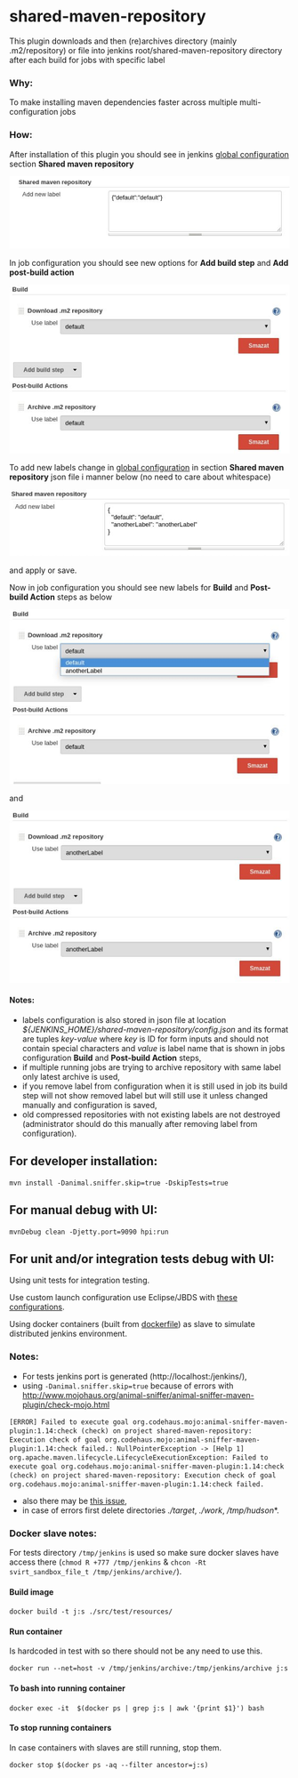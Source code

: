 # shared-maven-repository

This plugin downloads and then (re)archives directory (mainly .m2/repository) or file into jenkins root/shared-maven-repository directory after each build for jobs with specific label

### Why: 

To make installing maven dependencies faster across multiple multi-configuration jobs

### How:

After installation of this plugin you should see in jenkins [global configuration](http://localhost:9090/jenkins/configure) section **Shared maven repository**

![Global jenkins configuration - default](./images/smr-gc-default.jpg)

In job configuration you should see new options for **Add build step** and **Add post-build action** 
 
![Job configuration - default](./images/smr-pc-default.jpg)

To add new labels change in [global configuration](http://localhost:9090/jenkins/configure) in section **Shared maven repository** json file i manner below (no need to care about whitespace)

![Global jenkins configuration - another](./images/smr-gc-another.jpg)

and apply or save.

Now in job configuration you should see new labels for **Build** and **Post-build Action** steps as below

![Job configuration - another](./images/smr-pc-another-d.jpg)

and 

![Job configuration - another](./images/smr-pc-another-da.jpg)
  
#### Notes:

- labels configuration is also stored in json file at location *${JENKINS_HOME}/shared-maven-repository/config.json* and its format are tuples *key-value* where *key* is ID for form inputs and should not contain special characters and *value* is label name that is shown in jobs configuration **Build** and **Post-build Action** steps,
- if multiple running jobs are trying to archive repository with same label only latest archive is used,
- if you remove label from configuration when it is still used in job its build step will not show removed label but will still use it unless changed manually and configuration is saved,
- old compressed repositories with not existing labels are not destroyed (administrator should do this manually after removing label from configuration).

## For developer installation:

```
mvn install -Danimal.sniffer.skip=true -DskipTests=true 
```

## For manual debug with UI:

```
mvnDebug clean -Djetty.port=9090 hpi:run
```

## For unit and/or integration tests debug with UI:

Using unit tests for integration testing.

Use custom launch configuration use Eclipse/JBDS with [these configurations](launchers/tests).

Using docker containers (built from [dockerfile](./src/test/resources/dockerfile)) as slave to simulate distributed jenkins environment.

### Notes:
- For tests jenkins port is generated (http://localhost:<port>/jenkins/),
- using ```-Danimal.sniffer.skip=true``` because of errors with http://www.mojohaus.org/animal-sniffer/animal-sniffer-maven-plugin/check-mojo.html

```
[ERROR] Failed to execute goal org.codehaus.mojo:animal-sniffer-maven-plugin:1.14:check (check) on project shared-maven-repository: Execution check of goal org.codehaus.mojo:animal-sniffer-maven-plugin:1.14:check failed.: NullPointerException -> [Help 1]
org.apache.maven.lifecycle.LifecycleExecutionException: Failed to execute goal org.codehaus.mojo:animal-sniffer-maven-plugin:1.14:check (check) on project shared-maven-repository: Execution check of goal org.codehaus.mojo:animal-sniffer-maven-plugin:1.14:check failed.
```
- also there may be [this issue](https://issues.jenkins-ci.org/browse/JENKINS-30099),
- in case of errors first delete directories *./target*, *./work*, */tmp/hudson**.

### Docker slave notes:

For tests directory ```/tmp/jenkins``` is used so make sure docker slaves have access there (```chmod R +777 /tmp/jenkins``` & ```chcon -Rt svirt_sandbox_file_t /tmp/jenkins/archive/```).

#### Build image 

```
docker build -t j:s ./src/test/resources/
```

#### Run container

Is hardcoded in test with so there should not be any need to use this.

```
docker run --net=host -v /tmp/jenkins/archive:/tmp/jenkins/archive j:s
```

#### To bash into running container

```
docker exec -it  $(docker ps | grep j:s | awk '{print $1}') bash
```

#### To stop running containers

In case containers with slaves are still running, stop them.

```
docker stop $(docker ps -aq --filter ancestor=j:s)
```